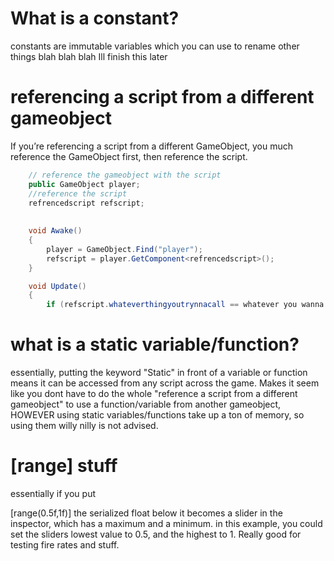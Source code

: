
# What is a constant?

constants are immutable variables which you can use to rename other things blah blah blah Ill finish this later

# referencing a script from a different gameobject

If you’re referencing a script from a different GameObject, you much reference the GameObject first, then reference the script.
```cs
	// reference the gameobject with the script
    public GameObject player;
    //reference the script
    refrencedscript refscript;
	
    
    void Awake()
    {
        player = GameObject.Find("player");
        refscript = player.GetComponent<refrencedscript>();
    }

    void Update()
    {
        if (refscript.whateverthingyoutrynnacall == whatever you wanna do)
 ```
# what is a static variable/function?

essentially, putting the keyword "Static"  in front of a variable or function means it can be accessed from any script across the game. Makes it seem like you dont have to do the whole "reference a script from a different gameobject" to use a function/variable from another gameobject, HOWEVER using static variables/functions take up a ton of memory, so using them willy nilly is not advised.


# [range] stuff

essentially if you put  

[range(0.5f,1f)]
the serialized float below it becomes a slider in the inspector, which has a maximum and a minimum. in this example, you could set the sliders lowest value to 0.5, and the highest to 1. Really good for testing fire rates and stuff.